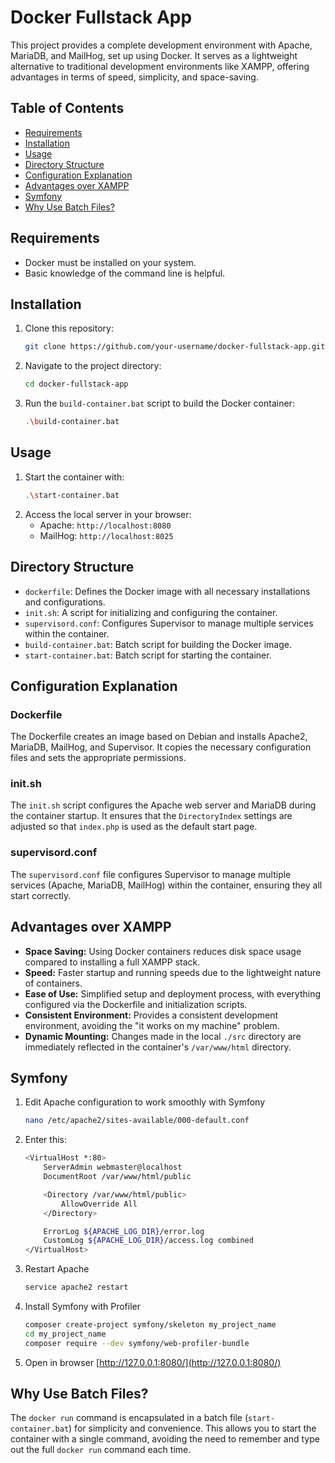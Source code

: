 # Docker Fullstack App

This project provides a complete development environment with Apache, MariaDB, and MailHog, set up using Docker. It serves as a lightweight alternative to traditional development environments like XAMPP, offering advantages in terms of speed, simplicity, and space-saving.

## Table of Contents

- [Requirements](#requirements)
- [Installation](#installation)
- [Usage](#usage)
- [Directory Structure](#directory-structure)
- [Configuration Explanation](#configuration-explanation)
- [Advantages over XAMPP](#advantages-over-xampp)
- [Symfony](#symfony)
- [Why Use Batch Files?](#why-use-batch-files)

## Requirements

- Docker must be installed on your system.
- Basic knowledge of the command line is helpful.

## Installation

1. Clone this repository:
    ```bash
    git clone https://github.com/your-username/docker-fullstack-app.git
    ```
2. Navigate to the project directory:
    ```bash
    cd docker-fullstack-app
    ```
3. Run the `build-container.bat` script to build the Docker container:
    ```bash
    .\build-container.bat
    ```

## Usage

1. Start the container with:
    ```bash
    .\start-container.bat
    ```
2. Access the local server in your browser:
    - Apache: `http://localhost:8080`
    - MailHog: `http://localhost:8025`

## Directory Structure

- `dockerfile`: Defines the Docker image with all necessary installations and configurations.
- `init.sh`: A script for initializing and configuring the container.
- `supervisord.conf`: Configures Supervisor to manage multiple services within the container.
- `build-container.bat`: Batch script for building the Docker image.
- `start-container.bat`: Batch script for starting the container.

## Configuration Explanation

### Dockerfile

The Dockerfile creates an image based on Debian and installs Apache2, MariaDB, MailHog, and Supervisor. It copies the necessary configuration files and sets the appropriate permissions.

### init.sh

The `init.sh` script configures the Apache web server and MariaDB during the container startup. It ensures that the `DirectoryIndex` settings are adjusted so that `index.php` is used as the default start page.

### supervisord.conf

The `supervisord.conf` file configures Supervisor to manage multiple services (Apache, MariaDB, MailHog) within the container, ensuring they all start correctly.

## Advantages over XAMPP

- **Space Saving:** Using Docker containers reduces disk space usage compared to installing a full XAMPP stack.
- **Speed:** Faster startup and running speeds due to the lightweight nature of containers.
- **Ease of Use:** Simplified setup and deployment process, with everything configured via the Dockerfile and initialization scripts.
- **Consistent Environment:** Provides a consistent development environment, avoiding the "it works on my machine" problem.
- **Dynamic Mounting:** Changes made in the local `./src` directory are immediately reflected in the container's `/var/www/html` directory.

## Symfony

1. Edit Apache configuration to work smoothly with Symfony
    ```bash
    nano /etc/apache2/sites-available/000-default.conf
    ```
2. Enter this:
    ```bash
    <VirtualHost *:80>
        ServerAdmin webmaster@localhost
        DocumentRoot /var/www/html/public

        <Directory /var/www/html/public>
            AllowOverride All
        </Directory>

        ErrorLog ${APACHE_LOG_DIR}/error.log
        CustomLog ${APACHE_LOG_DIR}/access.log combined
	</VirtualHost>
	```
3. Restart Apache
    ```bash
    service apache2 restart
    ```
4. Install Symfony with Profiler
    ```bash
	composer create-project symfony/skeleton my_project_name
	cd my_project_name
	composer require --dev symfony/web-profiler-bundle
    ```
5. Open in browser
	[http://127.0.0.1:8080/](http://127.0.0.1:8080/)

## Why Use Batch Files?

The `docker run` command is encapsulated in a batch file (`start-container.bat`) for simplicity and convenience. This allows you to start the container with a single command, avoiding the need to remember and type out the full `docker run` command each time.
